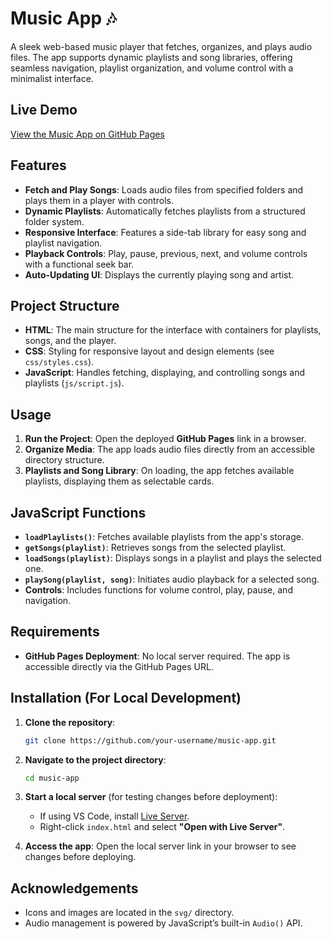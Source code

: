 # Music App 🎶  

A sleek web-based music player that fetches, organizes, and plays audio files. The app supports dynamic playlists and song libraries, offering seamless navigation, playlist organization, and volume control with a minimalist interface.  

## Live Demo  

[View the Music App on GitHub Pages](https://bilalzulfiqar-pk.github.io/Music-App/)

## Features  

- **Fetch and Play Songs**: Loads audio files from specified folders and plays them in a player with controls.  
- **Dynamic Playlists**: Automatically fetches playlists from a structured folder system.  
- **Responsive Interface**: Features a side-tab library for easy song and playlist navigation.  
- **Playback Controls**: Play, pause, previous, next, and volume controls with a functional seek bar.  
- **Auto-Updating UI**: Displays the currently playing song and artist.  

## Project Structure  

- **HTML**: The main structure for the interface with containers for playlists, songs, and the player.  
- **CSS**: Styling for responsive layout and design elements (see `css/styles.css`).  
- **JavaScript**: Handles fetching, displaying, and controlling songs and playlists (`js/script.js`).  

## Usage  

1. **Run the Project**: Open the deployed **GitHub Pages** link in a browser.  
2. **Organize Media**: The app loads audio files directly from an accessible directory structure.  
3. **Playlists and Song Library**: On loading, the app fetches available playlists, displaying them as selectable cards.  

## JavaScript Functions  

- **`loadPlaylists()`**: Fetches available playlists from the app's storage.  
- **`getSongs(playlist)`**: Retrieves songs from the selected playlist.  
- **`loadSongs(playlist)`**: Displays songs in a playlist and plays the selected one.  
- **`playSong(playlist, song)`**: Initiates audio playback for a selected song.  
- **Controls**: Includes functions for volume control, play, pause, and navigation.  

## Requirements  

- **GitHub Pages Deployment**: No local server required. The app is accessible directly via the GitHub Pages URL.  

## Installation (For Local Development)  

1. **Clone the repository**:  

    ```bash
    git clone https://github.com/your-username/music-app.git
    ```

2. **Navigate to the project directory**:  

    ```bash
    cd music-app
    ```

3. **Start a local server** (for testing changes before deployment):  
   - If using VS Code, install [Live Server](https://marketplace.visualstudio.com/items?itemName=ritwickdey.LiveServer).  
   - Right-click `index.html` and select **"Open with Live Server"**.  

4. **Access the app**: Open the local server link in your browser to see changes before deploying.  

## Acknowledgements  

- Icons and images are located in the `svg/` directory.  
- Audio management is powered by JavaScript’s built-in `Audio()` API.  
